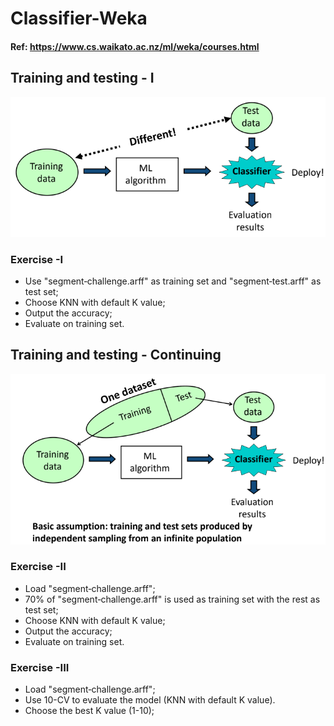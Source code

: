 # Classifier-Weka

#### Ref: https://www.cs.waikato.ac.nz/ml/weka/courses.html

##  Training and testing - I
![image](Figs/Fig1.png)

### Exercise -I
* Use "segment‐challenge.arff" as training set and "segment‐test.arff" as test set;
* Choose KNN with default K value;
* Output the accuracy;
* Evaluate on training set.

##  Training and testing - Continuing
![image](Figs/Fig2.png)

### Exercise -II
* Load "segment‐challenge.arff";
* 70% of "segment‐challenge.arff" is used as training set with the rest as test set;
* Choose KNN with default K value;
* Output the accuracy;
* Evaluate on training set.

### Exercise -III
* Load "segment‐challenge.arff";
* Use 10-CV to evaluate the model (KNN with default K value).
* Choose the best K value (1-10);
